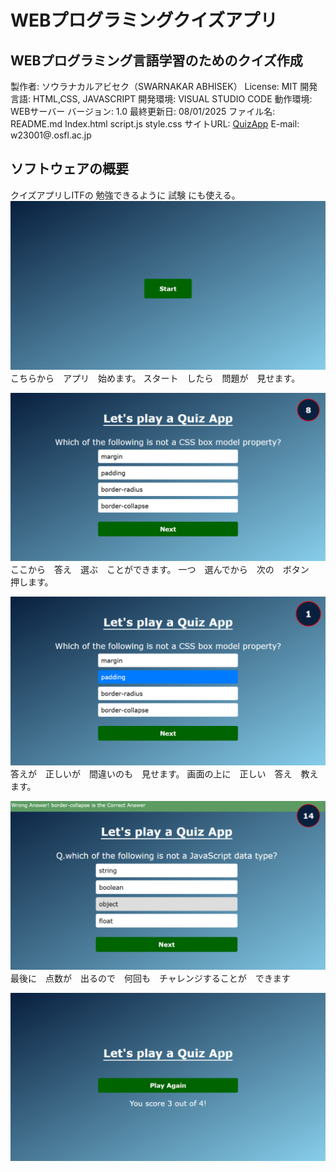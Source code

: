 #  WEBプログラミングクイズアプリ

## WEBプログラミング言語学習のためのクイズ作成

製作者: ソウラナカルアビセク（SWARNAKAR ABHISEK） 
License: MIT
開発言語: HTML,CSS, JAVASCRIPT
開発環境: VISUAL STUDIO CODE
動作環境: WEBサーバー
バージョン: 1.0
最終更新日: 08/01/2025
ファイル名: README.md Index.html script.js style.css
サイトURL: [QuizApp](https://AbhisekSwarnakar.github.io/QuizApp)
E-mail: w23001@.osfl.ac.jp

## ソフトウェアの概要

クイズアプリしITFの 勉強できるように 試験 にも使える。
![Start](./assets/127.0.0.1_5500_Index.html%20(1).png)
こちらから　アプリ　始めます。
スタート　したら　問題が　見せます。　

![Start](./assets/127.0.0.1_5500_Index.html%20(2).png)
ここから　答え　選ぶ　ことができます。
一つ　選んでから　次の　ボタン　押します。

![Start](./assets/127.0.0.1_5500_Index.html%20(3).png)
答えが　正しいが　間違いのも　見せます。
画面の上に　正しい　答え　教えます。

![Start](./assets/127.0.0.1_5500_Index.html%2520(4).png)
最後に　点数が　出るので　何回も　チャレンジすることが　できます

![Start](./assets/127.0.0.1_5500_Index.html%20(7).png)


